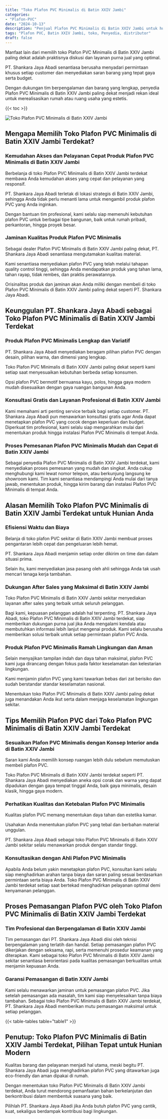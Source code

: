 ```yaml
---
title: "Toko Plafon PVC Minimalis di Batin XXIV Jambi"
categories: 
- "Plafon-PVC"
date: "2024-10-13"
description: "Penjual Plafon PVC Minimalis di Batin XXIV Jambi untuk hunian, kantor, dan toko. Plafon unggulan, pilihan motif, pilihan warna modern, dengan servis instalasi oleh teknisi ahli dan kepastian resmi!|Layanan penjualan Plafon PVC Minimalis di Batin XXIV Jambi bagi kebutuhan hunian, perkantoran, atau ritel, dengan plafon berkualitas dan pemasangan oleh tenaga ahli ahli serta jaminan resmi.|Alternatif Plafon PVC Minimalis di Batin XXIV Jambi yang terpercaya untuk rumah, perkantoran, serta toko, dengan produk unggulan dan instalasi ditangani oleh tim berpengalaman dan kepastian resmi.|Penyediaan Plafon PVC Minimalis di Batin XXIV Jambi bagi hunian, kantor, dan toko, dengan material unggulan dan pemasangan ditangani oleh teknisi profesional, disertai dengan garansi resmi.}"
tags: "Plafon PVC, Batin XXIV Jambi, toko, Penyedia, distributor"
draft: false
---
```


Manfaat lain dari memilih toko Plafon PVC Minimalis di Batin XXIV Jambi paling dekat adalah praktisnya diskusi dan layanan purna jual yang optimal.

PT. Shankara Jaya Abadi senantiasa berusaha menyadari permintaan khusus setiap customer dan menyediakan saran barang yang tepat gaya serta budget.

Dengan dukungan tim berpengalaman dan barang yang lengkap, penyedia Plafon PVC Minimalis di Batin XXIV Jambi paling dekat menjadi rekan ideal untuk merealisasikan rumah atau ruang usaha yang estetis.

{{< toc >}}

![Toko Plafon PVC Minimalis di Batin XXIV Jambi](/images/Plafon-PVC/Toko-Plafon-PVC-Minimalis-di-Batin-XXIV-Jambi.png)


## Mengapa Memilih Toko Plafon PVC Minimalis di Batin XXIV Jambi Terdekat?

### Kemudahan Akses dan Pelayanan Cepat Produk Plafon PVC Minimalis di Batin XXIV Jambi

Berbelanja di toko Plafon PVC Minimalis di Batin XXIV Jambi terdekat membawa Anda kemudahan akses yang cepat dan pelayanan yang responsif.

PT. Shankara Jaya Abadi terletak di lokasi strategis di Batin XXIV Jambi, sehingga Anda tidak perlu menanti lama untuk mengambil produk plafon PVC yang Anda inginkan.

Dengan bantuan tim profesional, kami selalu siap memenuhi kebutuhan plafon PVC untuk berbagai tipe bangunan, baik untuk rumah pribadi, perkantoran, hingga proyek besar.

### Jaminan Kualitas Produk Plafon PVC Minimalis

Sebagai dealer Plafon PVC Minimalis di Batin XXIV Jambi paling dekat, PT. Shankara Jaya Abadi senantiasa mengutamakan kualitas material.

Kami senantiasa menyediakan plafon PVC yang telah melalui tahapan quality control tinggi, sehingga Anda mendapatkan produk yang tahan lama, tahan rayap, tidak rembes, dan praktis perawatannya.

Orisinalitas produk dan jaminan akan Anda miliki dengan membeli di toko Plafon PVC Minimalis di Batin XXIV Jambi paling dekat seperti PT. Shankara Jaya Abadi.

## Keunggulan PT. Shankara Jaya Abadi sebagai Toko Plafon PVC Minimalis di Batin XXIV Jambi Terdekat

### Produk Plafon PVC Minimalis Lengkap dan Variatif

PT. Shankara Jaya Abadi menyediakan beragam pilihan plafon PVC dengan desain, pilihan warna, dan dimensi yang lengkap.

Toko Plafon PVC Minimalis di Batin XXIV Jambi paling dekat seperti kami setiap saat menyesuaikan kebutuhan berbeda setiap konsumen.

Opsi plafon PVC bermotif bernuansa kayu, polos, hingga gaya modern mudah disesuaikan dengan gaya ruangan bangunan Anda.

### Konsultasi Gratis dan Layanan Profesional di Batin XXIV Jambi

Kami memahami arti penting service terbaik bagi setiap customer. PT. Shankara Jaya Abadi pun menawarkan konsultasi gratis agar Anda dapat menetapkan plafon PVC yang cocok dengan keperluan dan budget. Diperkuat tim profesional, kami selalu siap mengarahkan mulai dari menentukan produk hingga instalasi Plafon PVC Minimalis di tempat Anda.

### Proses Pemesanan Plafon PVC Minimalis Mudah dan Cepat di Batin XXIV Jambi

Sebagai penyedia Plafon PVC Minimalis di Batin XXIV Jambi terdekat, kami menyediakan proses pemesanan yang mudah dan singkat. Anda cukup menghubungi kami lewat nomor telepon, atau berkunjung langsung ke showroom kami. Tim kami senantiasa mendampingi Anda mulai dari tanya jawab, menentukan produk, hingga kirim barang dan instalasi Plafon PVC Minimalis di tempat Anda.

## Alasan Memilih Toko Plafon PVC Minimalis di Batin XXIV Jambi Terdekat untuk Hunian Anda

### Efisiensi Waktu dan Biaya

Belanja di toko plafon PVC sekitar di Batin XXIV Jambi membuat proses pengantaran lebih cepat dan pengeluaran lebih hemat.

PT. Shankara Jaya Abadi menjamin setiap order dikirim on time dan dalam situasi prima.

Selain itu, kami menyediakan jasa pasang oleh ahli sehingga Anda tak usah mencari tenaga kerja tambahan.

### Dukungan After Sales yang Maksimal di Batin XXIV Jambi

Toko Plafon PVC Minimalis di Batin XXIV Jambi sekitar menyediakan layanan after sales yang terbaik untuk seluruh pelanggan.

Bagi kami, kepuasan pelanggan adalah hal terpenting. PT. Shankara Jaya Abadi, toko Plafon PVC Minimalis di Batin XXIV Jambi terdekat, siap memberikan dukungan purna jual jika Anda mengalami kendala atau membutuhkan informasi lebih lanjut mengenai produk. Kami selalu berusaha memberikan solusi terbaik untuk setiap permintaan plafon PVC Anda.

### Produk Plafon PVC Minimalis Ramah Lingkungan dan Aman

Selain menyajikan tampilan indah dan daya tahan maksimal, plafon PVC kami juga dirancang dengan fokus pada faktor keselamatan dan kelestarian lingkungan.

Kami menjamin plafon PVC yang kami tawarkan bebas dari zat berisiko dan sudah berstandar standar keselamatan nasional.

Menentukan toko Plafon PVC Minimalis di Batin XXIV Jambi paling dekat juga menandakan Anda ikut serta dalam menjaga keselamatan lingkungan sekitar.

## Tips Memilih Plafon PVC dari Toko Plafon PVC Minimalis di Batin XXIV Jambi Terdekat

### Sesuaikan Plafon PVC Minimalis dengan Konsep Interior anda di Batin XXIV Jambi

Saran kami Anda memilih konsep ruangan lebih dulu sebelum memutuskan membeli plafon PVC.

Toko Plafon PVC Minimalis di Batin XXIV Jambi terdekat seperti PT. Shankara Jaya Abadi menyediakan aneka opsi corak dan warna yang dapat dipadukan dengan gaya tempat tinggal Anda, baik gaya minimalis, desain klasik, hingga gaya modern.

### Perhatikan Kualitas dan Ketebalan Plafon PVC Minimalis

Kualitas plafon PVC memang menentukan daya tahan dan estetika kamar.

Usahakan Anda menentukan plafon PVC yang tebal dan berbahan material unggulan.

PT. Shankara Jaya Abadi sebagai toko Plafon PVC Minimalis di Batin XXIV Jambi sekitar selalu menawarkan produk dengan standar tinggi.

### Konsultasikan dengan Ahli Plafon PVC Minimalis

Apabila Anda belum yakin menetapkan plafon PVC, konsultan kami selalu siap menghadirkan arahan tanpa biaya dan saran paling sesuai berdasarkan permintaan serta biaya Anda. Toko Plafon PVC Minimalis di Batin XXIV Jambi terdekat setiap saat bertekad menghadirkan pelayanan optimal demi kenyamanan pelanggan.

## Proses Pemasangan Plafon PVC oleh Toko Plafon PVC Minimalis di Batin XXIV Jambi Terdekat

### Tim Profesional dan Berpengalaman di Batin XXIV Jambi

Tim pemasangan dari PT. Shankara Jaya Abadi diisi oleh teknisi berpengalaman yang terlatih dan handal. Setiap pemasangan plafon PVC dikerjakan dengan seksama, rapi, serta memenuhi prosedur keamanan yang diterapkan. Kami sebagai toko Plafon PVC Minimalis di Batin XXIV Jambi sekitar senantiasa berorientasi pada kualitas pemasangan berkualitas untuk menjamin kepuasan Anda.

### Garansi Pemasangan di Batin XXIV Jambi

Kami selalu menawarkan jaminan untuk pemasangan plafon PVC. Jika setelah pemasangan ada masalah, tim kami siap menyelesaikan tanpa biaya tambahan. Sebagai toko Plafon PVC Minimalis di Batin XXIV Jambi terdekat, PT. Shankara Jaya Abadi memberikan mutu pemasangan maksimal untuk setiap pelanggan.

{{< table-tables table="table1" >}}

## Penutup: Toko Plafon PVC Minimalis di Batin XXIV Jambi Terdekat, Pilihan Tepat untuk Hunian Modern

Kualitas barang dan pelayanan menjadi hal utama, meski begitu PT. Shankara Jaya Abadi juga menghadirkan plafon PVC yang ditawarkan juga eco-friendly dan aman dipakai di rumah.

Dengan menentukan toko Plafon PVC Minimalis di Batin XXIV Jambi terdekat, Anda turut mendorong pemanfaatan bahan berkelanjutan dan berkontribusi dalam membentuk suasana yang baik.

Pilihlah PT. Shankara Jaya Abadi jika Anda butuh plafon PVC yang cantik, kuat, sekaligus berdampak kontribusi bagi lingkungan.